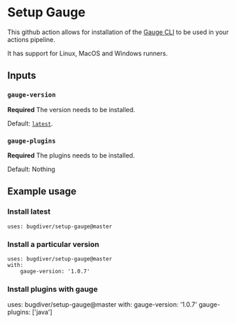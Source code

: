 # Setup Gauge

This github action allows for installation of the [Gauge CLI](gauge.org) to be used in your actions pipeline.

It has support for Linux, MacOS and Windows runners.


## Inputs

### `gauge-version`

**Required** The version needs to be installed.

Default: [`latest`](https://github.com/getgauge/gauge/releases/latest).

### `gauge-plugins`

**Required** The plugins needs to be installed.

Default: Nothing


## Example usage

### Install latest
```
uses: bugdiver/setup-gauge@master

```

### Install a particular version
```
uses: bugdiver/setup-gauge@master
with:
    gauge-version: '1.0.7'
```

### Install plugins with gauge
uses: bugdiver/setup-gauge@master
with:
    gauge-version: '1.0.7'
    gauge-plugins: ['java']
```
